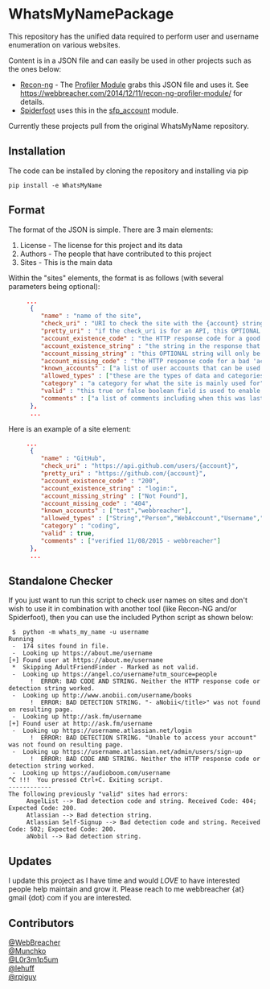 # WhatsMyNamePackage
This repository has the unified data required to perform user and username enumeration on various websites. 

Content is in a JSON file and can easily be used in other projects such as the ones below:
* [Recon-ng](https://bitbucket.org/LaNMaSteR53/recon-ng) - The [Profiler Module](https://bitbucket.org/LaNMaSteR53/recon-ng/src/7723096ce2301092906838ef73564e7907886748/modules/recon/profiles-profiles/profiler.py?at=master&fileviewer=file-view-default) grabs this JSON file and uses it. See https://webbreacher.com/2014/12/11/recon-ng-profiler-module/ for details. 
* [Spiderfoot](https://github.com/smicallef/spiderfoot) uses this in the [sfp_account](https://github.com/smicallef/spiderfoot/blob/master/modules/sfp_accounts.py) module. 

Currently these projects pull from the original WhatsMyName repository. 

## Installation

The code can be installed by cloning the repository and installing via pip

```
pip install -e WhatsMyName
```


## Format
The format of the JSON is simple. There are 3 main elements:

1. License - The license for this project and its data
2. Authors - The people that have contributed to this project
3. Sites - This is the main data

Within the "sites" elements, the format is as follows (with several parameters being optional):

```json
     ...
      {
         "name" : "name of the site",
         "check_uri" : "URI to check the site with the {account} string replaced by a username",
         "pretty_uri" : "if the check_uri is for an API, this OPTIONAL element can show a human-readable page",
         "account_existence_code" : "the HTTP response code for a good 'account is there' response",
         "account_existence_string" : "the string in the response that we look for for a good response",
         "account_missing_string" : "this OPTIONAL string will only be in the response if there is no account found ",
         "account_missing_code" : "the HTTP response code for a bad 'account is not there' response",
         "known_accounts" : ["a list of user accounts that can be used to test","for user enumeration"],
         "allowed_types" : ["these are the types of data and categories of the content"],
         "category" : "a category for what the site is mainly used for",
         "valid" : "this true or false boolean field is used to enable or disable this site element",
         "comments" : ["a list of comments including when this was last verified and outcomes"]
      },
      ...
```

Here is an example of a site element:

```json
     ...
      {
         "name" : "GitHub",
         "check_uri" : "https://api.github.com/users/{account}",
         "pretty_uri" : "https://github.com/{account}",
         "account_existence_code" : "200",
         "account_existence_string" : "login:",
         "account_missing_string" : ["Not Found"],
         "account_missing_code" : "404",
         "known_accounts" : ["test","webbreacher"],
         "allowed_types" : ["String","Person","WebAccount","Username","Organization"],
         "category" : "coding",
         "valid" : true,
         "comments" : ["verified 11/08/2015 - webbreacher"]
      },
      ...
```

## Standalone Checker
If you just want to run this script to check user names on sites and don't wish to use it in combination with another tool (like Recon-NG and/or Spiderfoot), then you can use the included Python script as shown below:

```
 $  python -m whats_my_name -u username
Running
 -  174 sites found in file.
 -  Looking up https://about.me/username
[+] Found user at https://about.me/username
 *  Skipping AdultFriendFinder - Marked as not valid.
 -  Looking up https://angel.co/username?utm_source=people
      !  ERROR: BAD CODE AND STRING. Neither the HTTP response code or detection string worked.
 -  Looking up http://www.anobii.com/username/books
      !  ERROR: BAD DETECTION STRING. "- aNobii</title>" was not found on resulting page.
 -  Looking up http://ask.fm/username
[+] Found user at http://ask.fm/username
 -  Looking up https://username.atlassian.net/login
      !  ERROR: BAD DETECTION STRING. "Unable to access your account" was not found on resulting page.
 -  Looking up https://username.atlassian.net/admin/users/sign-up
      !  ERROR: BAD CODE AND STRING. Neither the HTTP response code or detection string worked.
 -  Looking up https://audioboom.com/username
^C !!!  You pressed Ctrl+C. Exiting script.
------------
The following previously "valid" sites had errors:
     AngelList --> Bad detection code and string. Received Code: 404; Expected Code: 200.
     Atlassian --> Bad detection string.
     Atlassian Self-Signup --> Bad detection code and string. Received Code: 502; Expected Code: 200.
     aNobil --> Bad detection string.
```

## Updates
I update this project as I have time and would *LOVE* to have interested people help maintain and grow it. 
Please reach to me webbreacher {at} gmail {dot} com if you are interested.

## Contributors
[@WebBreacher](https://github.com/WebBreacher/)<br>
[@Munchko](https://github.com/Munchko/)<br>
[@L0r3m1p5um](https://github.com/L0r3m1p5um/)<br>
[@lehuff](https://github.com/lehuff/)<br>
[@rpiguy](https://github.com/andydennis/)<br>
